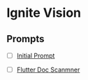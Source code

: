 # Ignite Vision

## Prompts
- [ ] [Initial Prompt](./start.md)
- [ ] [Flutter Doc Scanmner](./flutter-doc-scanner.md)

